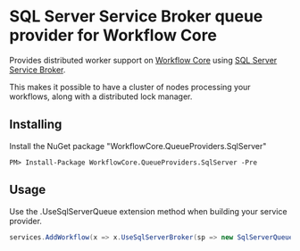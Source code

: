 # SQL Server Service Broker queue provider for Workflow Core

Provides distributed worker support on [Workflow Core](../../../README.md) using [SQL Server Service Broker](https://docs.microsoft.com/en-us/sql/database-engine/configure-windows/sql-server-service-broker).

This makes it possible to have a cluster of nodes processing your workflows, along with a distributed lock manager.

## Installing

Install the NuGet package "WorkflowCore.QueueProviders.SqlServer"

```
PM> Install-Package WorkflowCore.QueueProviders.SqlServer -Pre
```

## Usage

Use the .UseSqlServerQueue extension method when building your service provider.

```C#
services.AddWorkflow(x => x.UseSqlServerBroker(sp => new SqlServerQueueProvider(connectionString, workflowHostName, canMigrateDB));

```


